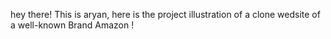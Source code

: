 hey there! This is aryan,
  here is the project illustration of a clone wedsite of a well-known Brand Amazon !
